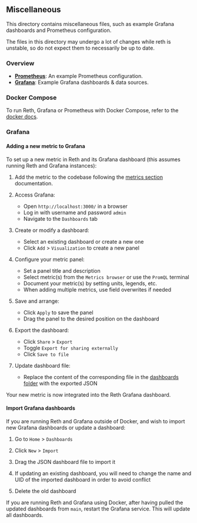 ## Miscellaneous

This directory contains miscellaneous files, such as example Grafana dashboards and Prometheus configuration.

The files in this directory may undergo a lot of changes while reth is unstable, so do not expect them to necessarily be
up to date.

### Overview

- [**Prometheus**](./prometheus/prometheus.yml): An example Prometheus configuration.
- [**Grafana**](./grafana/): Example Grafana dashboards & data sources.

### Docker Compose

To run Reth, Grafana or Prometheus with Docker Compose, refer to
the [docker docs](https://reth.rs/installation/docker#using-docker-compose).

### Grafana

#### Adding a new metric to Grafana

To set up a new metric in Reth and its Grafana dashboard (this assumes running Reth and Grafana instances):

1. Add the metric to the codebase following the [metrics section](../docs/design/metrics.md#creating-metrics)
   documentation.

1. Access Grafana:

    - Open `http://localhost:3000/` in a browser
    - Log in with username and password `admin`
    - Navigate to the `Dashboards` tab

1. Create or modify a dashboard:

    - Select an existing dashboard or create a new one
    - Click `Add` > `Visualization` to create a new panel

1. Configure your metric panel:

    - Set a panel title and description
    - Select metric(s) from the `Metrics browser` or use the `PromQL` terminal
    - Document your metric(s) by setting units, legends, etc.
    - When adding multiple metrics, use field overwrites if needed

1. Save and arrange:

    - Click `Apply` to save the panel
    - Drag the panel to the desired position on the dashboard

1. Export the dashboard:

    - Click `Share` > `Export`
    - Toggle `Export for sharing externally`
    - Click `Save to file`

1. Update dashboard file:
    - Replace the content of the corresponding file in the [dashboards folder](./grafana/dashboards) with the exported
      JSON

Your new metric is now integrated into the Reth Grafana dashboard.

#### Import Grafana dashboards

If you are running Reth and Grafana outside of Docker, and wish to import new Grafana dashboards or update a dashboard:

1. Go to `Home` > `Dashboards`

1. Click `New` > `Import`

1. Drag the JSON dashboard file to import it

1. If updating an existing dashboard, you will need to change the name and UID of the imported dashboard in order to
   avoid conflict

1. Delete the old dashboard

If you are running Reth and Grafana using Docker, after having pulled the updated dashboards from `main`, restart the
Grafana service. This will update all dashboards.

